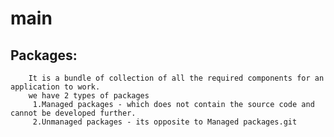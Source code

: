 # main
## Packages:
        It is a bundle of collection of all the required components for an application to work. 
        we have 2 types of packages
         1.Managed packages - which does not contain the source code and cannot be developed further.
         2.Unmanaged packages - its opposite to Managed packages.git 
